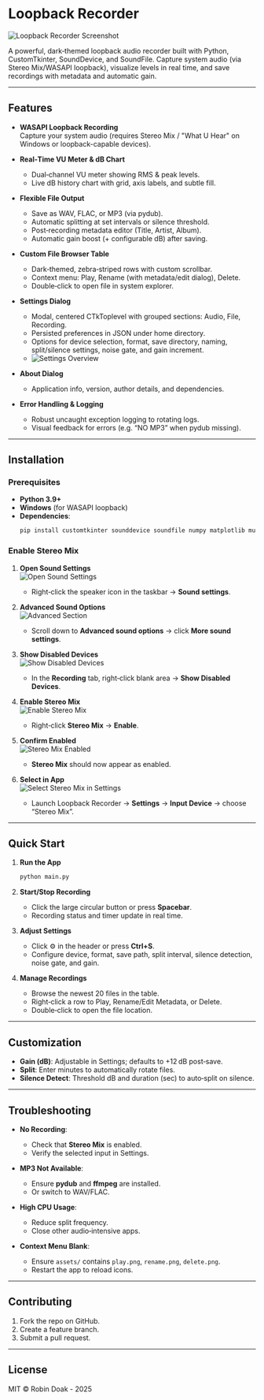 # Loopback Recorder

![Loopback Recorder Screenshot](https://i.imgur.com/LaXleZa.png)

A powerful, dark‐themed loopback audio recorder built with Python, CustomTkinter, SoundDevice, and SoundFile. Capture system audio (via Stereo Mix/WASAPI loopback), visualize levels in real time, and save recordings with metadata and automatic gain.

---

## Features

- **WASAPI Loopback Recording**  
  Capture your system audio (requires Stereo Mix / "What U Hear" on Windows or loopback-capable devices).

- **Real‑Time VU Meter & dB Chart**  
  - Dual‐channel VU meter showing RMS & peak levels.  
  - Live dB history chart with grid, axis labels, and subtle fill.

- **Flexible File Output**  
  - Save as WAV, FLAC, or MP3 (via pydub).  
  - Automatic splitting at set intervals or silence threshold.  
  - Post‑recording metadata editor (Title, Artist, Album).  
  - Automatic gain boost (+ configurable dB) after saving.

- **Custom File Browser Table**  
  - Dark‑themed, zebra‑striped rows with custom scrollbar.  
  - Context menu: Play, Rename (with metadata/edit dialog), Delete.  
  - Double‑click to open file in system explorer.

- **Settings Dialog**  
  - Modal, centered CTkToplevel with grouped sections: Audio, File, Recording.  
  - Persisted preferences in JSON under home directory.  
  - Options for device selection, format, save directory, naming, split/silence settings, noise gate, and gain increment.  
  - ![Settings Overview](https://i.imgur.com/sWQgXv3.png)

- **About Dialog**  
  - Application info, version, author details, and dependencies.

- **Error Handling & Logging**  
  - Robust uncaught exception logging to rotating logs.  
  - Visual feedback for errors (e.g. “NO MP3” when pydub missing).

---

## Installation

### Prerequisites

- **Python 3.9+**  
- **Windows** (for WASAPI loopback)  
- **Dependencies**:  
  ```bash
  pip install customtkinter sounddevice soundfile numpy matplotlib mutagen pillow pydub
  ```

### Enable Stereo Mix

1. **Open Sound Settings**  
   ![Open Sound Settings](https://i.imgur.com/RlBYHBe.png)  
   - Right‑click the speaker icon in the taskbar → **Sound settings**.

2. **Advanced Sound Options**  
   ![Advanced Section](https://i.imgur.com/JaOM4oO.png)  
   - Scroll down to **Advanced sound options** → click **More sound settings**.

3. **Show Disabled Devices**  
   ![Show Disabled Devices](https://i.imgur.com/vqKN2PX.png)  
   - In the **Recording** tab, right‑click blank area → **Show Disabled Devices**.

4. **Enable Stereo Mix**  
   ![Enable Stereo Mix](https://i.imgur.com/4hcKWSo.png)  
   - Right‑click **Stereo Mix** → **Enable**.

5. **Confirm Enabled**  
   ![Stereo Mix Enabled](https://i.imgur.com/GyCyB7z.png)  
   - **Stereo Mix** should now appear as enabled.

6. **Select in App**  
   ![Select Stereo Mix in Settings](https://i.imgur.com/O8GuxrO.png)  
   - Launch Loopback Recorder → **Settings** → **Input Device** → choose “Stereo Mix”.

---

## Quick Start

1. **Run the App**  
   ```bash
   python main.py
   ```
2. **Start/Stop Recording**  
   - Click the large circular button or press **Spacebar**.  
   - Recording status and timer update in real time.

3. **Adjust Settings**  
   - Click ⚙️ in the header or press **Ctrl+S**.  
   - Configure device, format, save path, split interval, silence detection, noise gate, and gain.

4. **Manage Recordings**  
   - Browse the newest 20 files in the table.  
   - Right‑click a row to Play, Rename/Edit Metadata, or Delete.  
   - Double‑click to open the file location.

---

## Customization

- **Gain (dB)**: Adjustable in Settings; defaults to +12 dB post‑save.  
- **Split**: Enter minutes to automatically rotate files.  
- **Silence Detect**: Threshold dB and duration (sec) to auto‑split on silence.

---

## Troubleshooting

- **No Recording**:  
  - Check that **Stereo Mix** is enabled.  
  - Verify the selected input in Settings.

- **MP3 Not Available**:  
  - Ensure **pydub** and **ffmpeg** are installed.  
  - Or switch to WAV/FLAC.

- **High CPU Usage**:  
  - Reduce split frequency.  
  - Close other audio‑intensive apps.

- **Context Menu Blank**:  
  - Ensure `assets/` contains `play.png`, `rename.png`, `delete.png`.  
  - Restart the app to reload icons.

---

## Contributing

1. Fork the repo on GitHub.  
2. Create a feature branch.  
3. Submit a pull request.

---

## License

MIT © Robin Doak - 2025
